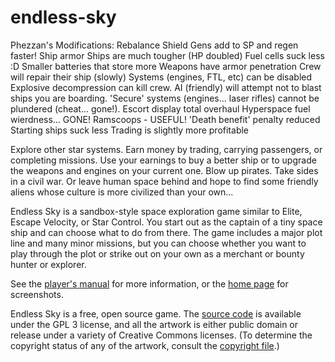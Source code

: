 # endless-sky

Phezzan's Modifications:
	Rebalance
		Shield Gens add to SP and regen faster!
		Ship armor
		Ships are much tougher (HP doubled)
		Fuel cells suck less :D
		Smaller batteries that store more
		Weapons have armor penetration
	Crew will repair their ship (slowly)
	Systems (engines, FTL, etc) can be disabled
	Explosive decompression can kill crew.
	AI (friendly) will attempt not to blast ships you are boarding.
	'Secure' systems (engines... laser rifles) cannot be plundered (cheat... gone!).
	Escort display total overhaul
	Hyperspace fuel wierdness... GONE!
	Ramscoops - USEFUL!
	'Death benefit' penalty reduced
	Starting ships suck less
	Trading is slightly more profitable

Explore other star systems. Earn money by trading, carrying passengers, or completing missions. Use your earnings to buy a better ship or to upgrade the weapons and engines on your current one. Blow up pirates. Take sides in a civil war. Or leave human space behind and hope to find some friendly aliens whose culture is more civilized than your own...

Endless Sky is a sandbox-style space exploration game similar to Elite, Escape Velocity, or Star Control. You start out as the captain of a tiny space ship and can choose what to do from there. The game includes a major plot line and many minor missions, but you can choose whether you want to play through the plot or strike out on your own as a merchant or bounty hunter or explorer.

See the [player's manual](https://github.com/endless-sky/endless-sky/wiki/PlayersManual) for more information, or the [home page](https://endless-sky.github.io/) for screenshots.

Endless Sky is a free, open source game. The [source code](https://github.com/endless-sky/endless-sky/) is available under the GPL 3 license, and all the artwork is either public domain or release under a variety of Creative Commons licenses. (To determine the copyright status of any of the artwork, consult the [copyright file](https://github.com/endless-sky/endless-sky/blob/master/copyright).)

